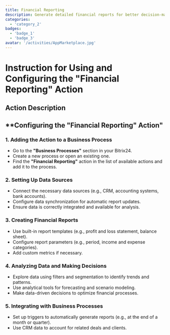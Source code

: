 ```yaml
---
title: Financial Reporting
description: Generate detailed financial reports for better decision-making.
categories: 
  - 'category_2'
badges: 
  - 'badge_1'
  - 'badge_3'
avatar: '/activities/AppMarketplace.jpg'
---
```

# Instruction for Using and Configuring the "Financial Reporting" Action

## Action Description

## **Configuring the "Financial Reporting" Action"

### 1. Adding the Action to a Business Process
- Go to the **"Business Processes"** section in your Bitrix24.
- Create a new process or open an existing one.
- Find the **"Financial Reporting"** action in the list of available actions and add it to the process.

### 2. Setting Up Data Sources
- Connect the necessary data sources (e.g., CRM, accounting systems, bank accounts).
- Configure data synchronization for automatic report updates.
- Ensure data is correctly integrated and available for analysis.

### 3. Creating Financial Reports
- Use built-in report templates (e.g., profit and loss statement, balance sheet).
- Configure report parameters (e.g., period, income and expense categories).
- Add custom metrics if necessary.

### 4. Analyzing Data and Making Decisions
- Explore data using filters and segmentation to identify trends and patterns.
- Use analytical tools for forecasting and scenario modeling.
- Make data-driven decisions to optimize financial processes.

### 5. Integrating with Business Processes
- Set up triggers to automatically generate reports (e.g., at the end of a month or quarter).
- Use CRM data to account for related deals and clients.  
